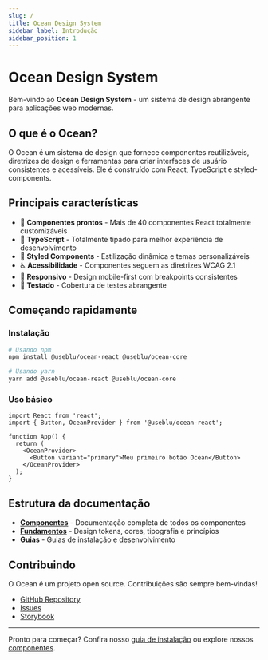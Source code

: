 ```yaml
---
slug: /
title: Ocean Design System
sidebar_label: Introdução
sidebar_position: 1
---
```


# Ocean Design System

Bem-vindo ao **Ocean Design System** - um sistema de design abrangente para aplicações web modernas.

## O que é o Ocean?

O Ocean é um sistema de design que fornece componentes reutilizáveis, diretrizes de design e ferramentas para criar interfaces de usuário consistentes e acessíveis. Ele é construído com React, TypeScript e styled-components.

## Principais características

- 🎨 **Componentes prontos** - Mais de 40 componentes React totalmente customizáveis
- 🎯 **TypeScript** - Totalmente tipado para melhor experiência de desenvolvimento
- 🎪 **Styled Components** - Estilização dinâmica e temas personalizáveis
- ♿ **Acessibilidade** - Componentes seguem as diretrizes WCAG 2.1
- 📱 **Responsivo** - Design mobile-first com breakpoints consistentes
- 🧪 **Testado** - Cobertura de testes abrangente

## Começando rapidamente

### Instalação

```bash
# Usando npm
npm install @useblu/ocean-react @useblu/ocean-core

# Usando yarn
yarn add @useblu/ocean-react @useblu/ocean-core
```

### Uso básico

```tsx
import React from 'react';
import { Button, OceanProvider } from '@useblu/ocean-react';

function App() {
  return (
    <OceanProvider>
      <Button variant="primary">Meu primeiro botão Ocean</Button>
    </OceanProvider>
  );
}
```

## Estrutura da documentação

- **[Componentes](/components)** - Documentação completa de todos os componentes
- **[Fundamentos](/foundations)** - Design tokens, cores, tipografia e princípios
- **[Guias](/installation)** - Guias de instalação e desenvolvimento

## Contribuindo

O Ocean é um projeto open source. Contribuições são sempre bem-vindas!

- [GitHub Repository](https://github.com/useblu/ocean-web)
- [Issues](https://github.com/useblu/ocean-web/issues)
- [Storybook](https://ocean.useblu.com.br)

---

Pronto para começar? Confira nosso [guia de instalação](/installation) ou explore nossos [componentes](/components).
